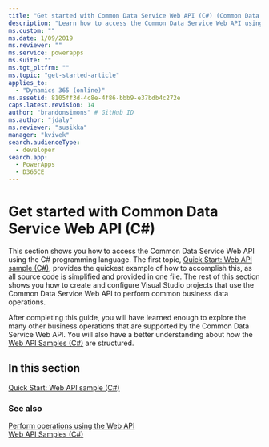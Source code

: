 ```yaml
---
title: "Get started with Common Data Service Web API (C#) (Common Data Service)| Microsoft Docs"
description: "Learn how to access the Common Data Service Web API using the Microsoft Visual C# programming language"
ms.custom: ""
ms.date: 1/09/2019
ms.reviewer: ""
ms.service: powerapps
ms.suite: ""
ms.tgt_pltfrm: ""
ms.topic: "get-started-article"
applies_to: 
  - "Dynamics 365 (online)"
ms.assetid: 8105ff3d-4c8e-4f86-bbb9-e37bdb4c272e
caps.latest.revision: 14
author: "brandonsimons" # GitHub ID
ms.author: "jdaly"
ms.reviewer: "susikka"
manager: "kvivek"
search.audienceType: 
  - developer
search.app: 
  - PowerApps
  - D365CE
---
```

# Get started with Common Data Service Web API (C#)

This section shows you how to access the Common Data Service Web API using the C# programming language. The first topic, [Quick Start: Web API sample (C#)](quick-start-console-app-csharp.md), provides the quickest example of how to accomplish this, as all source code is simplified and provided in one file. The rest of this section shows you how to create and configure Visual Studio projects that use the Common Data Service Web API to perform common business data operations.  
  
After completing this guide, you will have learned enough to explore the many other business operations that are supported by the Common Data Service Web API.   You will also have a better understanding about how the [Web API Samples (C#)](web-api-samples-csharp.md) are structured.  
  
## In this section

[Quick Start: Web API sample (C#)](quick-start-console-app-csharp.md)<br />

### See also
  
[Perform operations using the Web API](perform-operations-web-api.md)<br />
[Web API Samples (C#)](web-api-samples-csharp.md)
